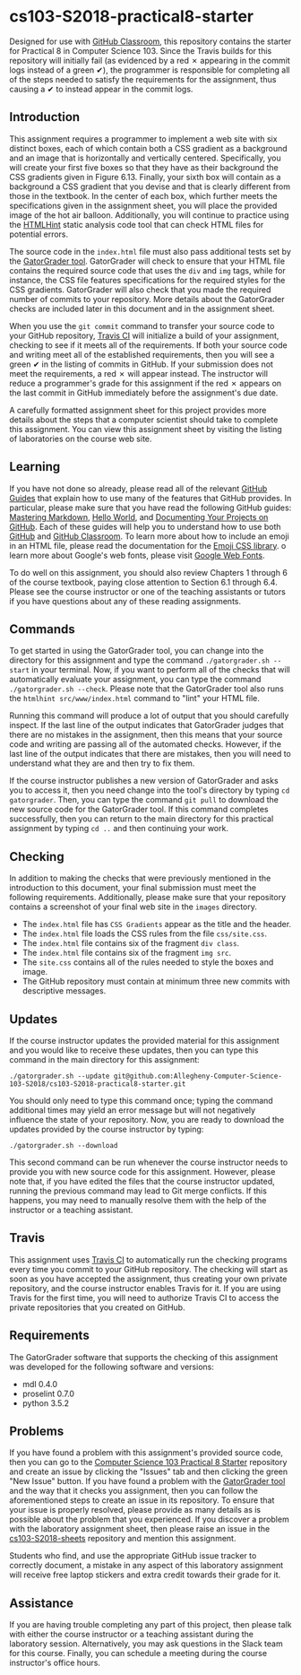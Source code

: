 <!---

TASK LIST:

  * Use cp -rf *.* to copy all of the files and directories in this repository
    to the starter repository for this assignment
  * Change into the directory for the starer repository
  * Update the header (e.g., #) to only give the name of the assignment
  * Update the first paragraph to include the commented-out content
  * Change the link in the # Problems section to point to this lab's starter
  * Create the assignment in the GitHub Classroom, noting the URL
  * Test the assignment by accepting it with your own GitHub account
  * Check to ensure that your GitHub repository is created correctly
  * Share the assignment link with all of the students using email or Slack

PROBLEMS?

  * Contact Gregory M. Kapfhammer by email or Slack
  * Raise an issue in the GitHub repository for this assignment

-->

# cs103-S2018-practical8-starter

Designed for use with [GitHub Classroom](https://classroom.github.com/), this
repository contains the starter for Practical 8 in Computer Science 103. Since
the Travis builds for this repository will initially fail (as evidenced by a
red &#x2717; appearing in the commit logs instead of a green &#x2714;), the
programmer is responsible for completing all of the steps needed to satisfy the
requirements for the assignment, thus causing a &#x2714; to instead appear in
the commit logs.

## Introduction

This assignment requires a programmer to implement a web site with six distinct
boxes, each of which contain both a CSS gradient as a background and an image
that is horizontally and vertically centered. Specifically, you will create your
first five boxes so that they have as their background the CSS gradients given
in Figure 6.13. Finally, your sixth box will contain as a background a CSS
gradient that you devise and that is clearly different from those in the
textbook. In the center of each box, which further meets the specifications
given in the assignment sheet, you will place the provided image of the hot air
balloon. Additionally, you will continue to practice using the
[HTMLHint](http://htmlhint.com/) static analysis code tool that can check HTML
files for potential errors.

The source code in the `index.html` file must also pass additional tests set by
the [GatorGrader tool](https://github.com/gkapfham/gatorgrader). GatorGrader
will check to ensure that your HTML file contains the required source code that
uses the `div` and `img` tags, while for instance, the CSS file features
specifications for the required styles for the CSS gradients. GatorGrader will
also check that you made the required number of commits to your repository. More
details about the GatorGrader checks are included later in this document and in
the assignment sheet.

When you use the `git commit` command to transfer your source code to your
GitHub repository, [Travis CI](https://travis-ci.com/) will initialize a build
of your assignment, checking to see if it meets all of the requirements. If both
your source code and writing meet all of the established requirements, then you
will see a green &#x2714; in the listing of commits in GitHub. If your
submission does not meet the requirements, a red &#x2717; will appear instead.
The instructor will reduce a programmer's grade for this assignment if the red
&#x2717; appears on the last commit in GitHub immediately before the
assignment's due date.

A carefully formatted assignment sheet for this project provides more details
about the steps that a computer scientist should take to complete this
assignment. You can view this assignment sheet by visiting the listing of
laboratories on the course web site.

## Learning

If you have not done so already, please read all of the relevant [GitHub
Guides](https://guides.github.com/) that explain how to use many of the features
that GitHub provides. In particular, please make sure that you have read the
following GitHub guides: [Mastering
Markdown](https://guides.github.com/features/mastering-markdown/), [Hello
World](https://guides.github.com/activities/hello-world/), and [Documenting Your
Projects on GitHub](https://guides.github.com/features/wikis/). Each of these
guides will help you to understand how to use both [GitHub](http://github.com)
and [GitHub Classroom](https://classroom.github.com/). To learn more about how
to include an emoji in an HTML file, please read the documentation for the
[Emoji CSS library](https://afeld.github.io/emoji-css/). o learn more about
Google's web fonts, please visit [Google Web Fonts](https://fonts.google.com/).

To do well on this assignment, you should also review Chapters 1 through 6 of
the course textbook, paying close attention to Section 6.1 through 6.4. Please
see the course instructor or one of the teaching assistants or tutors if you
have questions about any of these reading assignments.

## Commands

To get started in using the GatorGrader tool, you can change into the directory
for this assignment and type the command `./gatorgrader.sh --start` in your
terminal. Now, if you want to perform all of the checks that will
automatically evaluate your assignment, you can type the command
`./gatorgrader.sh --check`. Please note that the GatorGrader tool also runs
the `htmlhint src/www/index.html` command to "lint" your HTML file.

Running this command will produce a lot of output that you should carefully
inspect. If the last line of the output indicates that GatorGrader judges that
there are no mistakes in the assignment, then this means that your source code
and writing are passing all of the automated checks. However, if the last line
of the output indicates that there are mistakes, then you will need to
understand what they are and then try to fix them.

If the course instructor publishes a new version of GatorGrader and asks you to
access it, then you need change into the tool's directory by typing `cd
gatorgrader`. Then, you can type the command `git pull` to download the new
source code for the GatorGrader tool. If this command completes successfully,
then you can return to the main directory for this practical assignment by
typing `cd ..` and then continuing your work.

## Checking

In addition to making the checks that were previously mentioned in the
introduction to this document, your final submission must meet the following
requirements. Additionally, please make sure that your repository contains a
screenshot of your final web site in the `images` directory.

- The `index.html` file has `CSS Gradients` appear as the title and the header.
- The `index.html` file loads the CSS rules from the file `css/site.css`.
- The `index.html` file contains six of the fragment `div class`.
- The `index.html` file contains six of the fragment `img src`.
- The `site.css` contains all of the rules needed to style the boxes and image.
- The GitHub repository must contain at minimum three new commits with
  descriptive messages.

## Updates

If the course instructor updates the provided material for this assignment and
you would like to receive these updates, then you can type this command in the
main directory for this assignment:

```
./gatorgrader.sh --update git@github.com:Allegheny-Computer-Science-103-S2018/cs103-S2018-practical8-starter.git
```

You should only need to type this command once; typing the command additional
times may yield an error message but will not negatively influence the state of
your repository. Now, you are ready to download the updates provided by the
course instructor by typing:

```
./gatorgrader.sh --download
```

This second command can be run whenever the course instructor needs to provide
you with new source code for this assignment. However, please note that, if you
have edited the files that the course instructor updated, running the previous
command may lead to Git merge conflicts. If this happens, you may need to
manually resolve them with the help of the instructor or a teaching assistant.

## Travis

This assignment uses [Travis CI](https://travis-ci.com/) to automatically run
the checking programs every time you commit to your GitHub repository. The
checking will start as soon as you have accepted the assignment, thus creating
your own private repository, and the course instructor enables Travis for it. If
you are using Travis for the first time, you will need to authorize Travis CI to
access the private repositories that you created on GitHub.

## Requirements

The GatorGrader software that supports the checking of this assignment was
developed for the following software and versions:

- mdl 0.4.0
- proselint 0.7.0
- python 3.5.2

## Problems

If you have found a problem with this assignment's provided source code, then
you can go to the [Computer Science 103 Practical 8
Starter](https://github.com/Allegheny-Computer-Science-103-S2018/cs103-S2018-practical8-starter)
repository and create an issue by clicking the "Issues" tab and then clicking
the green "New Issue" button. If you have found a problem with the [GatorGrader
tool](https://github.com/gkapfham/gatorgrader) and the way that it checks you
assignment, then you can follow the aforementioned steps to create an issue in
its repository. To ensure that your issue is properly resolved, please provide
as many details as is possible about the problem that you experienced. If you
discover a problem with the laboratory assignment sheet, then please raise an
issue in the
[cs103-S2018-sheets](https://github.com/Allegheny-Computer-Science-103-S2018/cs103-S2018-sheets)
repository and mention this assignment.

Students who find, and use the appropriate GitHub issue tracker to correctly
document, a mistake in any aspect of this laboratory assignment will receive
free laptop stickers and extra credit towards their grade for it.

## Assistance

If you are having trouble completing any part of this project, then please talk
with either the course instructor or a teaching assistant during the laboratory
session. Alternatively, you may ask questions in the Slack team for this
course. Finally, you can schedule a meeting during the course instructor's
office hours.
